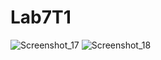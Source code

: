 # Lab7T1
![Screenshot_17](https://github.com/s1AINT/Lab7T1/assets/61393303/6ebf41ec-cddb-496b-92b8-e322fcc73a35)
![Screenshot_18](https://github.com/s1AINT/Lab7T1/assets/61393303/00385546-7777-4eb2-a920-062e0d288584)
